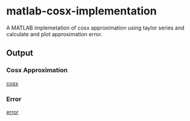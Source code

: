# matlab-cosx-implementation
A MATLAB implemetation of cosx approximation using taylor series and calculate and plot approximation error.
## Output
### Cosx Approximation
[cosx](images/cosx.jpg)
### Error
[error](images/error.jpg)
